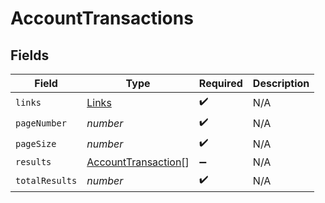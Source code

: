# AccountTransactions


## Fields

| Field                                                             | Type                                                              | Required                                                          | Description                                                       |
| ----------------------------------------------------------------- | ----------------------------------------------------------------- | ----------------------------------------------------------------- | ----------------------------------------------------------------- |
| `links`                                                           | [Links](../../models/shared/links.md)                             | :heavy_check_mark:                                                | N/A                                                               |
| `pageNumber`                                                      | *number*                                                          | :heavy_check_mark:                                                | N/A                                                               |
| `pageSize`                                                        | *number*                                                          | :heavy_check_mark:                                                | N/A                                                               |
| `results`                                                         | [AccountTransaction](../../models/shared/accounttransaction.md)[] | :heavy_minus_sign:                                                | N/A                                                               |
| `totalResults`                                                    | *number*                                                          | :heavy_check_mark:                                                | N/A                                                               |